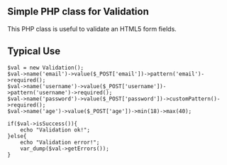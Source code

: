 ## Simple PHP class for Validation

This PHP class is useful to validate an HTML5 form fields.

## Typical Use


	$val = new Validation();
	$val->name('email')->value($_POST['email'])->pattern('email')->required();
    $val->name('username')->value($_POST['username'])->pattern('username')->required();
    $val->name('password')->value($_POST['password'])->customPattern()->required();
    $val->name('age')->value($_POST['age'])->min(18)->max(40);
    
    if($val->isSuccess()){
    	echo "Validation ok!";
    }else{
    	echo "Validation error!";
        var_dump($val->getErrors());
    }

